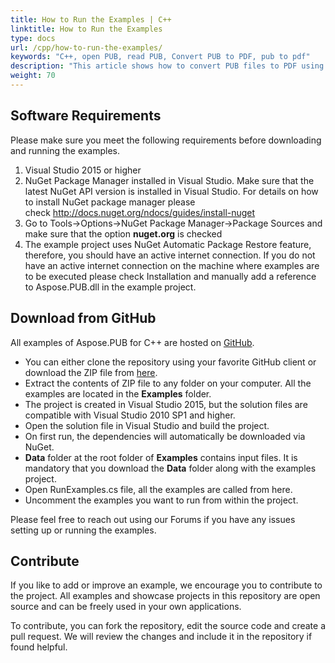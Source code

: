 ```yaml
---
title: How to Run the Examples | C++
linktitle: How to Run the Examples
type: docs
url: /cpp/how-to-run-the-examples/
keywords: "C++, open PUB, read PUB, Convert PUB to PDF, pub to pdf"
description: "This article shows how to convert PUB files to PDF using C++."
weight: 70
---
```


## **Software Requirements**
Please make sure you meet the following requirements before downloading and running the examples.

1. Visual Studio 2015 or higher
1. NuGet Package Manager installed in Visual Studio. Make sure that the latest NuGet API version is installed in Visual Studio. For details on how to install NuGet package manager please check <http://docs.nuget.org/ndocs/guides/install-nuget>
1. Go to Tools->Options->NuGet Package Manager->Package Sources and make sure that the option **nuget.org** is checked
1. The example project uses NuGet Automatic Package Restore feature, therefore, you should have an active internet connection. If you do not have an active internet connection on the machine where examples are to be executed please check Installation and manually add a reference to Aspose.PUB.dll in the example project.
## **Download from GitHub**
All examples of Aspose.PUB for C++ are hosted on [GitHub](https://github.com/aspose-pub/Aspose.PUB-for-C).

- You can either clone the repository using your favorite GitHub client or download the ZIP file from [here](https://github.com/aspose-pub/Aspose.PUB-for-C/archive/master.zip).
- Extract the contents of ZIP file to any folder on your computer. All the examples are located in the **Examples** folder.
- The project is created in Visual Studio 2015, but the solution files are compatible with Visual Studio 2010 SP1 and higher.
- Open the solution file in Visual Studio and build the project.
- On first run, the dependencies will automatically be downloaded via NuGet.
- **Data** folder at the root folder of **Examples** contains input files. It is mandatory that you download the **Data** folder along with the examples project.
- Open RunExamples.cs file, all the examples are called from here.
- Uncomment the examples you want to run from within the project.

Please feel free to reach out using our Forums if you have any issues setting up or running the examples.
## **Contribute**
If you like to add or improve an example, we encourage you to contribute to the project. All examples and showcase projects in this repository are open source and can be freely used in your own applications.

To contribute, you can fork the repository, edit the source code and create a pull request. We will review the changes and include it in the repository if found helpful.
